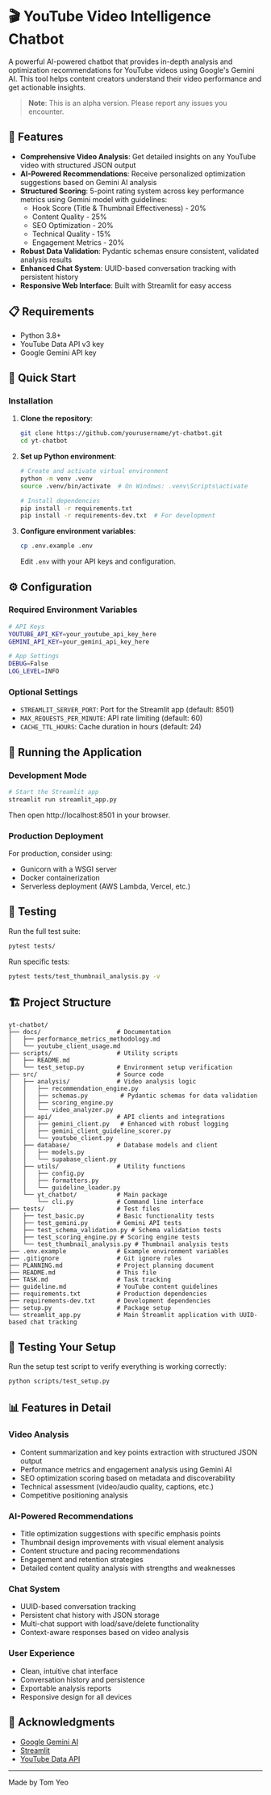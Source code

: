 # 🎬 YouTube Video Intelligence Chatbot

A powerful AI-powered chatbot that provides in-depth analysis and optimization recommendations for YouTube videos using Google's Gemini AI. This tool helps content creators understand their video performance and get actionable insights.

> **Note**: This is an alpha version. Please report any issues you encounter.

## 🌟 Features

- **Comprehensive Video Analysis**: Get detailed insights on any YouTube video with structured JSON output
- **AI-Powered Recommendations**: Receive personalized optimization suggestions based on Gemini AI analysis
- **Structured Scoring**: 5-point rating system across key performance metrics using Gemini model with guidelines:
  - Hook Score (Title & Thumbnail Effectiveness) - 20%
  - Content Quality - 25%
  - SEO Optimization - 20%
  - Technical Quality - 15%
  - Engagement Metrics - 20%
- **Robust Data Validation**: Pydantic schemas ensure consistent, validated analysis results
- **Enhanced Chat System**: UUID-based conversation tracking with persistent history
- **Responsive Web Interface**: Built with Streamlit for easy access

## 📋 Requirements

- Python 3.8+
- YouTube Data API v3 key
- Google Gemini API key

## 🚀 Quick Start

### Installation

1. **Clone the repository**:
   ```bash
   git clone https://github.com/yourusername/yt-chatbot.git
   cd yt-chatbot
   ```

2. **Set up Python environment**:
   ```bash
   # Create and activate virtual environment
   python -m venv .venv
   source .venv/bin/activate  # On Windows: .venv\Scripts\activate
   
   # Install dependencies
   pip install -r requirements.txt
   pip install -r requirements-dev.txt  # For development
   ```

3. **Configure environment variables**:
   ```bash
   cp .env.example .env
   ```
   
   Edit `.env` with your API keys and configuration.

## ⚙️ Configuration

### Required Environment Variables

```bash
# API Keys
YOUTUBE_API_KEY=your_youtube_api_key_here
GEMINI_API_KEY=your_gemini_api_key_here

# App Settings
DEBUG=False
LOG_LEVEL=INFO
```

### Optional Settings

- `STREAMLIT_SERVER_PORT`: Port for the Streamlit app (default: 8501)
- `MAX_REQUESTS_PER_MINUTE`: API rate limiting (default: 60)
- `CACHE_TTL_HOURS`: Cache duration in hours (default: 24)

## 🚦 Running the Application

### Development Mode

```bash
# Start the Streamlit app
streamlit run streamlit_app.py
```

Then open http://localhost:8501 in your browser.

### Production Deployment

For production, consider using:
- Gunicorn with a WSGI server
- Docker containerization
- Serverless deployment (AWS Lambda, Vercel, etc.)

## 🧪 Testing

Run the full test suite:

```bash
pytest tests/
```

Run specific tests:
```bash
pytest tests/test_thumbnail_analysis.py -v
```

## 🏗️ Project Structure

```
yt-chatbot/
├── docs/                     # Documentation
│   ├── performance_metrics_methodology.md
│   └── youtube_client_usage.md
├── scripts/                  # Utility scripts
│   ├── README.md
│   └── test_setup.py         # Environment setup verification
├── src/                      # Source code
│   ├── analysis/             # Video analysis logic
│   │   ├── recommendation_engine.py
│   │   ├── schemas.py         # Pydantic schemas for data validation
│   │   ├── scoring_engine.py
│   │   └── video_analyzer.py
│   ├── api/                  # API clients and integrations
│   │   ├── gemini_client.py   # Enhanced with robust logging
│   │   ├── gemini_client_guideline_scorer.py
│   │   └── youtube_client.py
│   ├── database/             # Database models and client
│   │   ├── models.py
│   │   └── supabase_client.py
│   ├── utils/                # Utility functions
│   │   ├── config.py
│   │   ├── formatters.py
│   │   └── guideline_loader.py
│   └── yt_chatbot/           # Main package
│       └── cli.py            # Command line interface
├── tests/                    # Test files
│   ├── test_basic.py         # Basic functionality tests
│   ├── test_gemini.py        # Gemini API tests
│   ├── test_schema_validation.py # Schema validation tests
│   ├── test_scoring_engine.py # Scoring engine tests
│   └── test_thumbnail_analysis.py # Thumbnail analysis tests
├── .env.example              # Example environment variables
├── .gitignore                # Git ignore rules
├── PLANNING.md               # Project planning document
├── README.md                 # This file
├── TASK.md                   # Task tracking
├── guideline.md              # YouTube content guidelines
├── requirements.txt          # Production dependencies
├── requirements-dev.txt      # Development dependencies
├── setup.py                  # Package setup
└── streamlit_app.py          # Main Streamlit application with UUID-based chat tracking
```

## 🧪 Testing Your Setup

Run the setup test script to verify everything is working correctly:

```bash
python scripts/test_setup.py
```

## 📊 Features in Detail

### Video Analysis
- Content summarization and key points extraction with structured JSON output
- Performance metrics and engagement analysis using Gemini AI
- SEO optimization scoring based on metadata and discoverability
- Technical assessment (video/audio quality, captions, etc.)
- Competitive positioning analysis

### AI-Powered Recommendations
- Title optimization suggestions with specific emphasis points
- Thumbnail design improvements with visual element analysis
- Content structure and pacing recommendations
- Engagement and retention strategies
- Detailed content quality analysis with strengths and weaknesses

### Chat System
- UUID-based conversation tracking
- Persistent chat history with JSON storage
- Multi-chat support with load/save/delete functionality
- Context-aware responses based on video analysis

### User Experience
- Clean, intuitive chat interface
- Conversation history and persistence
- Exportable analysis reports
- Responsive design for all devices

## 🙏 Acknowledgments

- [Google Gemini AI](https://ai.google/)
- [Streamlit](https://streamlit.io/)
- [YouTube Data API](https://developers.google.com/youtube/v3)

---

Made by Tom Yeo
